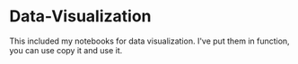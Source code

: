 # Data-Visualization
This included my notebooks for data visualization.
I've put them in function, you can use copy it and use it.
